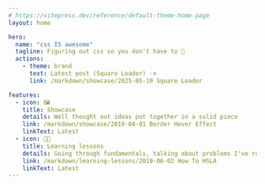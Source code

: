 ```yaml
---
# https://vitepress.dev/reference/default-theme-home-page
layout: home

hero:
  name: "css IS awesome"
  tagline: Figuring out css so you don't have to 🧠
  actions:
    - theme: brand
      text: Latest post (Square Loader) ->
      link: /markdown/showcase/2025-05-10 Square Loader

features:
  - icon: 🖼️
    title: Showcase
    details: Well thought out ideas put together in a solid piece
    link: /markdown/showcase/2019-04-01 Border Hover Effect
    linkText: Latest
  - icon: 🧑‍🏫
    title: Learning lessons
    details: Going through fundamentals, talking about problems I've run across
    link: /markdown/learning-lessons/2019-06-02 How To HSLA
    linkText: Latest
---
```

